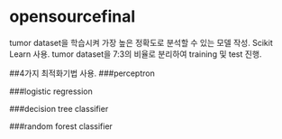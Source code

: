 # opensourcefinal

tumor dataset을 학습시켜 가장 높은 정확도로 분석할 수 있는 모델 작성.
Scikit Learn 사용.
tumor dataset을 7:3의 비율로 분리하여 training 및 test 진행.

##4가지 최적화기법 사용.
###perceptron

###logistic regression

###decision tree classifier

###random forest classifier
